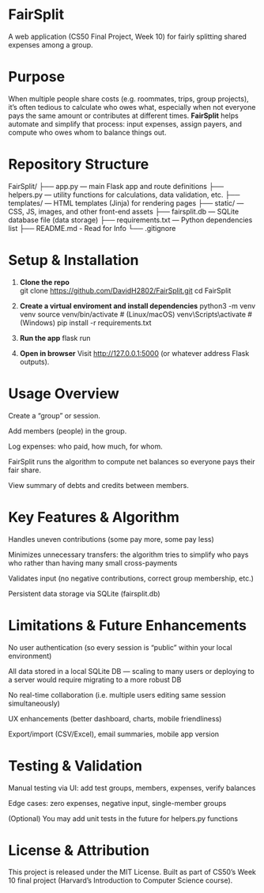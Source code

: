 # FairSplit

A web application (CS50 Final Project, Week 10) for fairly splitting shared expenses among a group.

# Purpose

When multiple people share costs (e.g. roommates, trips, group projects), it’s often tedious to calculate who owes what, especially when not everyone pays the same amount or contributes at different times. **FairSplit** helps automate and simplify that process: input expenses, assign payers, and compute who owes whom to balance things out.

# Repository Structure
FairSplit/
├── app.py — main Flask app and route definitions
├── helpers.py — utility functions for calculations, data     validation, etc.
├── templates/ — HTML templates (Jinja) for rendering pages
├── static/ — CSS, JS, images, and other front-end assets
├── fairsplit.db — SQLite database file (data storage)
├── requirements.txt — Python dependencies list
├── README.md - Read for Info
└── .gitignore


# Setup & Installation

1. **Clone the repo**  
   git clone https://github.com/DavidH2802/FairSplit.git
   cd FairSplit

2. **Create a virtual enviroment and install dependencies**
    python3 -m venv venv
    source venv/bin/activate      # (Linux/macOS)
    venv\Scripts\activate         # (Windows)
    pip install -r requirements.txt

3. **Run the app**
    flask run

4. **Open in browser**
    Visit http://127.0.0.1:5000 (or whatever address Flask outputs).

# Usage Overview

Create a “group” or session.

Add members (people) in the group.

Log expenses: who paid, how much, for whom.

FairSplit runs the algorithm to compute net balances so everyone pays their fair share.

View summary of debts and credits between members.

# Key Features & Algorithm

Handles uneven contributions (some pay more, some pay less)

Minimizes unnecessary transfers: the algorithm tries to simplify who pays who rather than having many small cross-payments

Validates input (no negative contributions, correct group membership, etc.)

Persistent data storage via SQLite (fairsplit.db)

# Limitations & Future Enhancements

No user authentication (so every session is “public” within your local environment)

All data stored in a local SQLite DB — scaling to many users or deploying to a server would require migrating to a more robust DB

No real-time collaboration (i.e. multiple users editing same session simultaneously)

UX enhancements (better dashboard, charts, mobile friendliness)

Export/import (CSV/Excel), email summaries, mobile app version

# Testing & Validation

Manual testing via UI: add test groups, members, expenses, verify balances

Edge cases: zero expenses, negative input, single-member groups

(Optional) You may add unit tests in the future for helpers.py functions

# License & Attribution

This project is released under the MIT License.
Built as part of CS50’s Week 10 final project (Harvard’s Introduction to Computer Science course).


